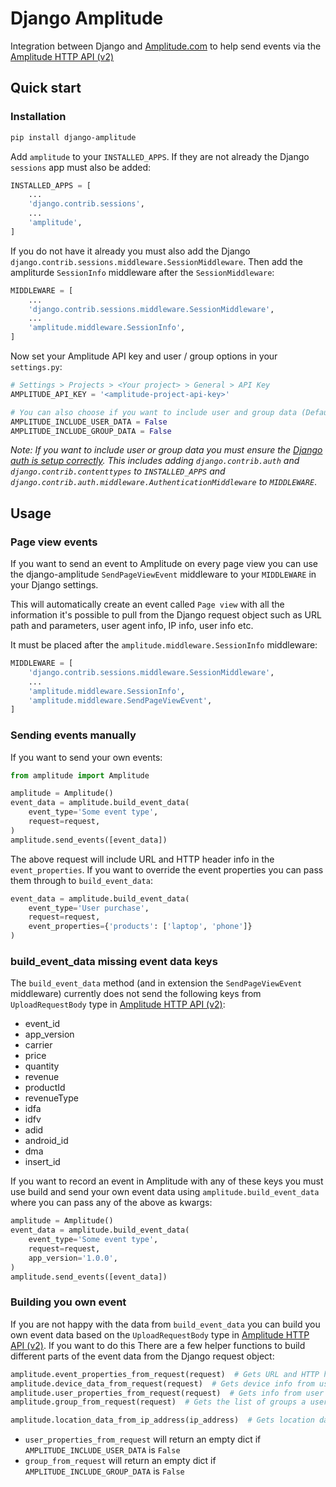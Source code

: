 # Django Amplitude

Integration between Django and [Amplitude.com](https://amplitude.com/) to help send events via the [Amplitude HTTP API (v2)](https://developers.amplitude.com/docs/http-api-v2)


## Quick start

### Installation

```bash
pip install django-amplitude
```

Add `amplitude` to your `INSTALLED_APPS`. If they are not already the Django `sessions` app must also be added:

```python
INSTALLED_APPS = [
    ...
    'django.contrib.sessions',
    ...
    'amplitude',
]
```

If you do not have it already you must also add the Django `django.contrib.sessions.middleware.SessionMiddleware`. Then add the ampliturde `SessionInfo` middleware after the `SessionMiddleware`:
```python
MIDDLEWARE = [
    ...
    'django.contrib.sessions.middleware.SessionMiddleware',
    ...
    'amplitude.middleware.SessionInfo',
]
```

Now set your Amplitude API key and user / group options in your `settings.py`:
```python
# Settings > Projects > <Your project> > General > API Key
AMPLITUDE_API_KEY = '<amplitude-project-api-key>'

# You can also choose if you want to include user and group data (Default False)
AMPLITUDE_INCLUDE_USER_DATA = False
AMPLITUDE_INCLUDE_GROUP_DATA = False
```

*Note: If you want to include user or group data you must ensure the [Django auth is setup correctly](https://docs.djangoproject.com/en/3.0/topics/auth/#installation). This includes adding `django.contrib.auth` and `django.contrib.contenttypes` to `INSTALLED_APPS` and `django.contrib.auth.middleware.AuthenticationMiddleware` to `MIDDLEWARE`*.


## Usage

### Page view events

If you want to send an event to Amplitude on every page view you can use the django-amplitude `SendPageViewEvent` middleware to your `MIDDLEWARE` in your Django settings.

This will automatically create an event called `Page view` with all the information it's possible to pull from the Django request object such as URL path and parameters, user agent info, IP info, user info etc.

It must be placed after the `amplitude.middleware.SessionInfo` middleware:

```python
MIDDLEWARE = [
    'django.contrib.sessions.middleware.SessionMiddleware',
    ...
    'amplitude.middleware.SessionInfo',
    'amplitude.middleware.SendPageViewEvent',
]
```


### Sending events manually

If you want to send your own events:
```python
from amplitude import Amplitude

amplitude = Amplitude()
event_data = amplitude.build_event_data(
    event_type='Some event type',
    request=request,
)
amplitude.send_events([event_data])
```

The above request will include URL and HTTP header info in the `event_properties`. If you want to override the event properties you can pass them through to `build_event_data`:

```python
event_data = amplitude.build_event_data(
    event_type='User purchase',
    request=request,
    event_properties={'products': ['laptop', 'phone']}
)
```

### build_event_data missing event data keys

The `build_event_data` method (and in extension the `SendPageViewEvent` middleware) currently does not send the following keys from `UploadRequestBody` type in [Amplitude HTTP API (v2)](https://developers.amplitude.com/docs/http-api-v2):

* event_id
* app_version
* carrier
* price
* quantity
* revenue
* productId
* revenueType
* idfa
* idfv
* adid
* android_id
* dma
* insert_id

If you want to record an event in Amplitude with any of these keys you must use build and send your own event data using `amplitude.build_event_data` where you can pass any of the above as kwargs:

```python
amplitude = Amplitude()
event_data = amplitude.build_event_data(
    event_type='Some event type',
    request=request,
    app_version='1.0.0',
)
amplitude.send_events([event_data])
```


### Building you own event

If you are not happy with the data from `build_event_data` you can build you own event data based on the `UploadRequestBody` type in [Amplitude HTTP API (v2)](https://developers.amplitude.com/docs/http-api-v2). If you want to do this There are a few helper functions to build different parts of the event data from the Django request object:

```python
amplitude.event_properties_from_request(request)  # Gets URL and HTTP header data
amplitude.device_data_from_request(request)  # Gets device info from user agent
amplitude.user_properties_from_request(request)  # Gets info from user model
amplitude.group_from_request(request)  # Gets the list of groups a user is in

amplitude.location_data_from_ip_address(ip_address)  # Gets location data from IP if GeoIP2 is setup
```

* `user_properties_from_request` will return an empty dict if `AMPLITUDE_INCLUDE_USER_DATA` is `False`
* `group_from_request` will return an empty dict if `AMPLITUDE_INCLUDE_GROUP_DATA` is `False`
